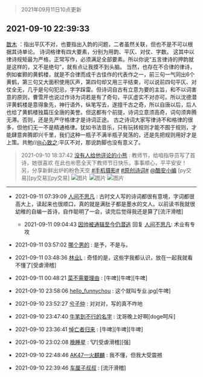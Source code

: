 > 2021年09月11日10点更新
<link rel="stylesheet" href="https://cdn.jsdelivr.net/gh/taotie6/sampleJSON@main/css/photo_show.css">
<meta name="referrer" content="no-referrer" />


 ## 2021-09-10 22:39:33 

 [㪚木](https://www.coolapk.com/feed/29900340?shareKey=NDI0MjIyMTEwODAxNjEzYjcyYjA~) ：指出平仄不对，也要指出入韵的问题，二者虽然关联，但也不是不可以根据其诗单论。
诗词格律有四大要素，分别为用韵、平仄、对仗、字数。
这其中以律诗规矩最为严格，正常写作，必须满足全部要素。所以你说“五言律诗的押韵就是这样的，又不是绝句”，就有点让我摸不到头脑。
当然<!--break-->，也存在不合律的律诗，例如崔颢的黄鹤楼，就是不合律而成千古佳作的代表作之一，前三句一气同出6个黄鹤，第三句又大面积使用仄声，第四句却又用三平结束，可以说前四句平仄、对仗全无，几乎是句句犯忌，字字踩雷。但诗词自古有立意为要的主旨，和不以词害意的原则，曹雪芹也说过作诗为词若是有了奇句，平仄虚实不对亦可。所以沈德潜评黄鹤楼是意得象先，神行语外，纵笔写去，遂擅千古之奇，所以自唐以后，后人也给了黄鹤楼独篇压全唐的美誉。但这都有个前提，诗词立意须高奇，词句须奔腾无滞。否则，还是先严守格律才是诗词正途。
古之诗词大家写律诗不和格律的很多，但他们无一不是精通格律。犹如书法音乐，只有玩转规则才能不囿于规则，才能肆意奔腾即兴千里，我们这种一瓶子不满半瓶子晃荡的，还是先把规则用好才是上策。共勉//<a class="feed-link-uname" href="/u/心致之">@心致之</a>:平仄不对，那说韵脚也没有意义了。 

<div class="album">
</div>

> 2021-09-10 18:37:42 
> [没有人给他评论的小熊](https://www.coolapk.com/feed/29895176?shareKey=OTgxMzYxNzM3MjAyNjEzYjcyYjA~) : 教师节，给咱指导员写了首诗，她很喜欢 在此也㊗️愿全天下教师节日快乐，事事顺心，平平安安！ 另，分享新鲜出炉的粉色天空 <a class="feed-link-tag" href="/t/手机摄影?type=0">#手机摄影#</a> <a class="feed-link-tag" href="/t/原创诗词?type=0">#原创诗词#</a> <a class="feed-link-uname" href="/u/酷安小编">@酷安小编</a> [py交易][py交易][py交易] 
![图片](https://image.coolapk.com/feed/2021/0910/18/2658290_59086f9c_0259_98@1440x3120.jpeg)
![图片](https://image.coolapk.com/feed/2021/0910/18/2658290_071fff14_0259_9801@1376x1186.png)
![图片](https://image.coolapk.com/feed/2021/0910/18/2658290_46dc3de8_0259_9803@3325x2494.jpeg)

 ------- 

- 2021-09-11 07:39:09 [人间不思凡](uid=2080265) : 古时文人写的诗词都很有意境，字词都很高大上，读起来也很顺口，真的就是满肚子都是墨水的文人。以前读书我就很幼稚的自编一首诗，自作聪明了一会，读完后觉得我还是算了[流汗滑稽] 

    - 2021-09-11 09:04:43 [因帅被通辑至今仍潜逃](uid=832365) 回复 [人间不思凡](uid=2080265): 术业有专攻 

- 2021-09-11 03:57:02 [哪个男的](uid=1057736) : 是予，不是与。 

- 2021-09-11 03:48:36 [林业L](uid=3936687) : 奇怪的是，这些字我都认识，放在一起我就看不懂了[受虐滑稽] 

- 2021-09-11 00:48:21 [菜不需要理由](uid=3307726) : [牛啤][牛啤][牛啤] 

- 2021-09-10 23:58:06 [hello_funnychou](uid=1752445) : 这个就叫专业.jpg[牛啤] 

- 2021-09-10 23:52:27 [兮子仲](uid=3034535) : 对对对，写的真不咋地 

- 2021-09-10 23:47:40 [牛笔到不行的名字](uid=2374460) : 沈哥晚上好啊[doge呵斥] 

- 2021-09-10 23:36:41 [悼亡者归来](uid=2627573) : [牛啤][牛啤][牛啤] 

- 2021-09-10 23:02:08 [晚睡星](uid=2714366) : 🐮[受虐滑稽][强] 

- 2021-09-10 22:48:46 [AK47一火麒麟](uid=722342) : 我不懂，但我大受震撼 

- 2021-09-10 22:39:46 [车厘子叔叔](uid=1756803) : [流汗滑稽] 

